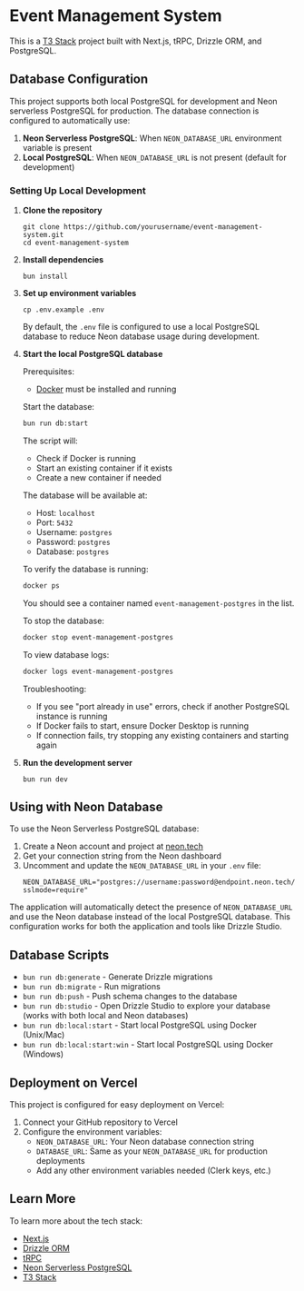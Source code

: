 # Event Management System

This is a [T3 Stack](https://create.t3.gg/) project built with Next.js, tRPC, Drizzle ORM, and PostgreSQL.

## Database Configuration

This project supports both local PostgreSQL for development and Neon serverless PostgreSQL for production. The database connection is configured to automatically use:

1. **Neon Serverless PostgreSQL**: When `NEON_DATABASE_URL` environment variable is present
2. **Local PostgreSQL**: When `NEON_DATABASE_URL` is not present (default for development)

### Setting Up Local Development

1. **Clone the repository**
   ```
   git clone https://github.com/yourusername/event-management-system.git
   cd event-management-system
   ```

2. **Install dependencies**
   ```
   bun install
   ```

3. **Set up environment variables**
   ```
   cp .env.example .env
   ```
   By default, the `.env` file is configured to use a local PostgreSQL database to reduce Neon database usage during development.

4. **Start the local PostgreSQL database**
   
   Prerequisites:
   - [Docker](https://www.docker.com/get-started/) must be installed and running
   
   Start the database:
   ```bash
   bun run db:start
   ```
   
   The script will:
   - Check if Docker is running
   - Start an existing container if it exists
   - Create a new container if needed
   
   The database will be available at:
   - Host: `localhost`
   - Port: `5432`
   - Username: `postgres`
   - Password: `postgres`
   - Database: `postgres`

   To verify the database is running:
   ```bash
   docker ps
   ```
   You should see a container named `event-management-postgres` in the list.

   To stop the database:
   ```bash
   docker stop event-management-postgres
   ```

   To view database logs:
   ```bash
   docker logs event-management-postgres
   ```

   Troubleshooting:
   - If you see "port already in use" errors, check if another PostgreSQL instance is running
   - If Docker fails to start, ensure Docker Desktop is running
   - If connection fails, try stopping any existing containers and starting again

5. **Run the development server**
   ```
   bun run dev
   ```

## Using with Neon Database

To use the Neon Serverless PostgreSQL database:

1. Create a Neon account and project at [neon.tech](https://neon.tech)
2. Get your connection string from the Neon dashboard
3. Uncomment and update the `NEON_DATABASE_URL` in your `.env` file:
   ```
   NEON_DATABASE_URL="postgres://username:password@endpoint.neon.tech/dbname?sslmode=require"
   ```

The application will automatically detect the presence of `NEON_DATABASE_URL` and use the Neon database instead of the local PostgreSQL database. This configuration works for both the application and tools like Drizzle Studio.

## Database Scripts

- `bun run db:generate` - Generate Drizzle migrations
- `bun run db:migrate` - Run migrations
- `bun run db:push` - Push schema changes to the database
- `bun run db:studio` - Open Drizzle Studio to explore your database (works with both local and Neon databases)
- `bun run db:local:start` - Start local PostgreSQL using Docker (Unix/Mac)
- `bun run db:local:start:win` - Start local PostgreSQL using Docker (Windows)

## Deployment on Vercel

This project is configured for easy deployment on Vercel:

1. Connect your GitHub repository to Vercel
2. Configure the environment variables:
   - `NEON_DATABASE_URL`: Your Neon database connection string
   - `DATABASE_URL`: Same as your `NEON_DATABASE_URL` for production deployments
   - Add any other environment variables needed (Clerk keys, etc.)

## Learn More

To learn more about the tech stack:

- [Next.js](https://nextjs.org)
- [Drizzle ORM](https://orm.drizzle.team)
- [tRPC](https://trpc.io)
- [Neon Serverless PostgreSQL](https://neon.tech)
- [T3 Stack](https://create.t3.gg/)